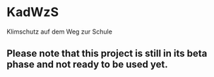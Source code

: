 # KadWzS
Klimschutz auf dem Weg zur Schule

## Please note that this project is still in its beta phase and not ready to be used yet.

